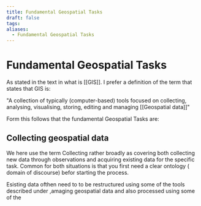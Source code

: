 ```yaml
---
title: Fundamental Geospatial Tasks
draft: false
tags:
aliases:
  - Fundamental Geospatial Tasks
---
```

 
# Fundamental Geospatial Tasks
As stated in the text in what is [[GIS]]. I prefer a definition of the term that states that GIS is:

"A collection of typically (computer-based) tools focused on collecting, analysing, visualising, storing, editing and managing [[Geospatial data]]"

Form this follows that the fundamental Geospatial Tasks are:
## Collecting geospatial data
We here use the term Collecting rather broadly as covering both collecting new data through observations and acquiring existing data for the specific task. Common for both situations is that you first need a clear ontology ( domain of discourse)  befor starting the process.

Esisting data ofthen need to to be restructured using some of the tools described under ,amaging geospatial data and also processed using some of the 


